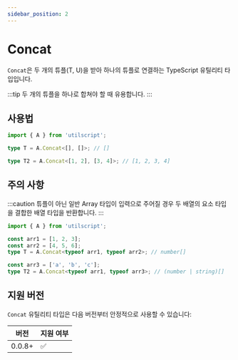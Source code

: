 ```yaml
---
sidebar_position: 2
---
```


# Concat

`Concat`은 두 개의 튜플(T, U)을 받아 하나의 튜플로 연결하는 TypeScript 유틸리티 타입입니다.

:::tip
두 개의 튜플을 하나로 합쳐야 할 때 유용합니다.
:::

## 사용법

```ts
import { A } from 'utilscript';

type T = A.Concat<[], []>; // []

type T2 = A.Concat<[1, 2], [3, 4]>; // [1, 2, 3, 4]
```

## 주의 사항

:::caution
튜플이 아닌 일반 Array 타입이 입력으로 주어질 경우 두 배열의 요소 타입을 결합한 배열 타입을 반환합니다.
:::

```ts
import { A } from 'utilscript';

const arr1 = [1, 2, 3];
const arr2 = [4, 5, 6];
type T = A.Concat<typeof arr1, typeof arr2>; // number[]

const arr3 = ['a', 'b', 'c'];
type T2 = A.Concat<typeof arr1, typeof arr3>; // (number | string)[]
```

## 지원 버전

`Concat` 유틸리티 타입은 다음 버전부터 안정적으로 사용할 수 있습니다:

| 버전   | 지원 여부 |
| ------ | --------- |
| 0.0.8+ | ✅        |
